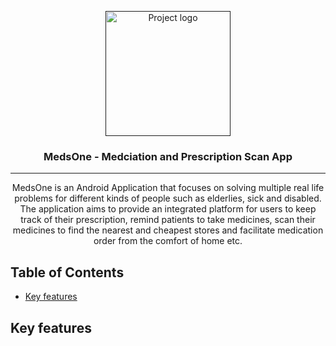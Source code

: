 <p align="center">
  <a href="" rel="noopener">
 <img width=200px height=200px src="https://avatars.githubusercontent.com/u/100745757?s=200&v=4" alt="Project logo"></a>
</p>

<h3 align="center">MedsOne - Medciation and Prescription Scan App</h3>

---

<p align="center"> MedsOne is an Android Application that focuses on solving multiple real life problems for different kinds of people such as elderlies, sick and disabled. The application aims to provide an integrated platform for users to keep track of their prescription, remind patients to take medicines, scan their medicines to find the nearest and cheapest stores and facilitate medication order from the comfort of home etc.
    <br> 
</p>

## Table of Contents
- [Key features](#key-features)


## Key features <a name = "key_features"></a>
